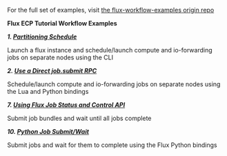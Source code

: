 For the full set of examples, visit [the flux-workflow-examples origin repo](https://github.com/flux-framework/flux-workflow-examples)

**Flux ECP Tutorial Workflow Examples**

**_1. [Partitioning Schedule](https://github.com/flux-framework/Tutorials/tree/master/2020-ECP/workflow-examples/example1)_**

Launch a flux instance and schedule/launch compute and io-forwarding jobs on
separate nodes using the CLI

**_2. [Use a Direct job.submit RPC](https://github.com/flux-framework/Tutorials/tree/master/2020-ECP/workflow-examples/example2)_**

Schedule/launch compute and io-forwarding jobs on separate nodes using the Lua and Python bindings

**_7. [Using Flux Job Status and Control API](https://github.com/flux-framework/Tutorials/tree/master/2020-ECP/workflow-examples/example7)_**

Submit job bundles and wait until all jobs complete

**_10. [Python Job Submit/Wait](https://github.com/flux-framework/Tutorials/tree/master/2020-ECP/workflow-examples/example10)_**

Submit jobs and wait for them to complete using the Flux Python bindings

